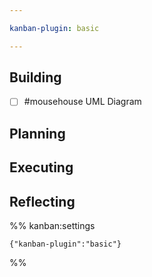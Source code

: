 ```yaml
---

kanban-plugin: basic

---
```


## Building

- [ ] #mousehouse UML Diagram


## Planning



## Executing



## Reflecting





%% kanban:settings
```
{"kanban-plugin":"basic"}
```
%%